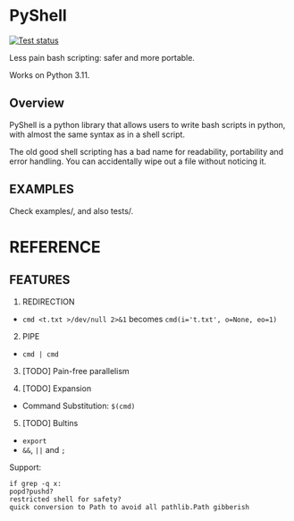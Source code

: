 # PyShell
[![Test status](https://github.com/hoblovski/pysh/actions/workflows/test.yml/badge.svg?branch=master)](https://github.com/hoblovski/pysh/actions/workflows/test.yml)

Less pain bash scripting: safer and more portable.

Works on Python 3.11.

## Overview
PyShell is a python library that allows users to write bash scripts in python,
with almost the same syntax as in a shell script.

The old good shell scripting has a bad name for readability, portability and
error handling.  You can accidentally wipe out a file without noticing it.

## EXAMPLES
Check examples/, and also tests/.

# REFERENCE
## FEATURES
1. REDIRECTION
  - `cmd <t.txt >/dev/null 2>&1` becomes `cmd(i='t.txt', o=None, eo=1)`

2. PIPE
  - `cmd | cmd`

3. [TODO] Pain-free parallelism

4. [TODO] Expansion
  - Command Substitution: `$(cmd)`

5. [TODO] Bultins
  - `export`
  - `&&`, `||` and `;`

Support:
```
if grep -q x:
popd?pushd?
restricted shell for safety?
quick conversion to Path to avoid all pathlib.Path gibberish
```
